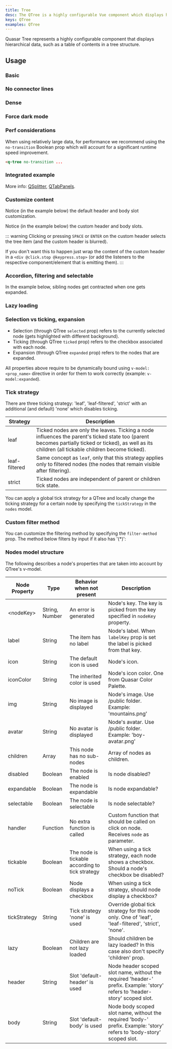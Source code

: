```yaml
---
title: Tree
desc: The QTree is a highly configurable Vue component which displays hierarchical data, such as a table of contents in a tree structure.
keys: QTree
examples: QTree
---
```


Quasar Tree represents a highly configurable component that displays hierarchical data, such as a table of contents in a tree structure.

<doc-api file="QTree" />

## Usage

### Basic

<doc-example title="Basic" file="Basic" />

### No connector lines

<doc-example title="No connectors" file="NoConnectors" />

### Dense <q-badge align="top" color="brand-primary" label="v2.2.4+" />

<doc-example title="Dense" file="DenseTree" />

### Force dark mode

<doc-example title="Force dark mode" file="Dark" />

### Perf considerations <q-badge align="top" color="brand-primary" label="v2.9.2+" />
When using relatively large data, for performance we recommend using the `no-transition` Boolean prop which will account for a significant runtime speed improvement.

```html
<q-tree no-transition ...
```

### Integrated example

<doc-example title="With QSplitter and QTabPanels" file="Splitter" />

More info: [QSplitter](/vue-components/splitter), [QTabPanels](/vue-components/tab-panels).

### Customize content

Notice (in the example below) the default header and body slot customization.

<doc-example title="Default header and body slots" file="SlotsDefault" />

Notice (in the example below) the custom header and body slots.

<doc-example title="Customizing nodes" file="SlotsCustomized" />

::: warning
Clicking or pressing `SPACE` or `ENTER` on the custom header selects the tree item (and the custom header is blurred).

If you don't want this to happen just wrap the content of the custom header in a `<div @click.stop @keypress.stop>` (or add the listeners to the respective component/element that is emitting them).
:::

### Accordion, filtering and selectable

In the example below, sibling nodes get contracted when one gets expanded.

<doc-example title="Accordion mode" file="Accordion" />

<doc-example title="Filtering nodes" file="FilterDefault" />

<doc-example title="Selectable nodes" file="Selectable" />

### Lazy loading

<doc-example title="Lazy loading nodes" file="LazyLoad" />

### Selection vs ticking, expansion

* Selection (through QTree `selected` prop) refers to the currently selected node (gets highlighted with different background).
* Ticking (through QTree `ticked` prop) refers to the checkbox associated with each node.
* Expansion (through QTree `expanded` prop) refers to the nodes that are expanded.

All properties above require to be dynamically bound using `v-model:<prop_name>` directive in order for them to work correctly (example: `v-model:expanded`).

<doc-example title="Syncing node properties" file="Sync" />

### Tick strategy

There are three ticking strategy: 'leaf', 'leaf-filtered', 'strict' with an additional (and default) 'none' which disables ticking.

| Strategy | Description |
| --- | --- |
| leaf | Ticked nodes are only the leaves. Ticking a node influences the parent's ticked state too (parent becomes partially ticked or ticked), as well as its children (all tickable children become ticked). |
| leaf-filtered | Same concept as `leaf`, only that this strategy applies only to filtered nodes (the nodes that remain visible after filtering). |
| strict | Ticked nodes are independent of parent or children tick state. |

You can apply a global tick strategy for a QTree and locally change the ticking strategy for a certain node by specifying the `tickStrategy` in the `nodes` model.

<doc-example title="Tick strategy" file="TickStrategy" />

### Custom filter method
You can customize the filtering method by specifying the `filter-method` prop. The method below filters by input if it also has '(*)':

<doc-example title="Custom filter" file="FilterCustom" />

### Nodes model structure
The following describes a node's properties that are taken into account by QTree's v-model.

| Node Property | Type | Behavior when not present | Description |
| --- | --- | --- | --- |
| \<nodeKey\> | String, Number | An error is generated | Node's key. The key is picked from the key specified in `nodeKey` property. |
| label | String | The item has no label | Node's label. When `labelKey` prop is set the label is picked from that key. |
| icon | String | The default icon is used | Node's icon. |
| iconColor | String | The inherited color is used | Node's icon color. One from Quasar Color Palette. |
| img | String | No image is displayed | Node's image. Use /public folder. Example: 'mountains.png' |
| avatar | String | No avatar is displayed | Node's avatar. Use /public folder. Example: 'boy-avatar.png' |
| children | Array | This node has no sub-nodes | Array of nodes as children. |
| disabled | Boolean | The node is enabled | Is node disabled? |
| expandable | Boolean | The node is expandable | Is node expandable? |
| selectable | Boolean | The node is selectable | Is node selectable? |
| handler | Function | No extra function is called | Custom function that should be called on click on node. Receives `node` as parameter. |
| tickable | Boolean | The node is tickable according to tick strategy | When using a tick strategy, each node shows a checkbox. Should a node's checkbox be disabled? |
| noTick | Boolean | Node displays a checkbox | When using a tick strategy, should node display a checkbox? |
| tickStrategy | String | Tick strategy 'none' is used | Override global tick strategy for this node only. One of 'leaf', 'leaf-filtered', 'strict', 'none'. |
| lazy | Boolean | Children are not lazy loaded | Should children be lazy loaded? In this case also don't specify 'children' prop. |
| header | String | Slot 'default-header' is used | Node header scoped slot name, without the required 'header-' prefix. Example: 'story' refers to 'header-story' scoped slot. |
| body | String | Slot 'default-body' is used | Node body scoped slot name, without the required 'body-' prefix. Example: 'story' refers to 'body-story' scoped slot. |
